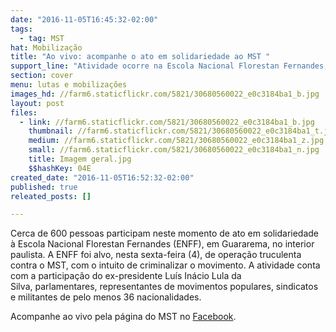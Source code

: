 ```yaml
---
date: "2016-11-05T16:45:32-02:00"
tags:
  - tag: MST
hat: Mobilização
title: "Ao vivo: acompanhe o ato em solidariedade ao MST "
support_line: "Atividade ocorre na Escola Nacional Florestan Fernandes, em Guararema (SP), que foi um dos alvos da ação policial truculenta com intuito de criminalizar o movimento"
section: cover
menu: lutas e mobilizações
images_hd: //farm6.staticflickr.com/5821/30680560022_e0c3184ba1_b.jpg
layout: post
files:
  - link: //farm6.staticflickr.com/5821/30680560022_e0c3184ba1_b.jpg
    thumbnail: //farm6.staticflickr.com/5821/30680560022_e0c3184ba1_t.jpg
    medium: //farm6.staticflickr.com/5821/30680560022_e0c3184ba1_z.jpg
    small: //farm6.staticflickr.com/5821/30680560022_e0c3184ba1_n.jpg
    title: Imagem geral.jpg
    $$hashKey: 04E
created_date: "2016-11-05T16:52:32-02:00"
published: true
releated_posts: []

---
```

<p>Cerca de 600 pessoas participam neste momento de ato em solidariedade &agrave; Escola Nacional Florestan Fernandes (ENFF), em Guararema, no interior paulista. A ENFF foi alvo, nesta sexta-feira (4), de opera&ccedil;&atilde;o truculenta contra o MST, com o intuito de criminalizar o movimento. A atividade conta com a participa&ccedil;&atilde;o do ex-presidente Lu&iacute;s In&aacute;cio Lula da Silva,&nbsp;parlamentares, representantes de movimentos populares, sindicatos e militantes de pelo menos 36 nacionalidades.</p>

<p>Acompanhe ao vivo pela p&aacute;gina do MST no <a href="https://web.facebook.com/MovimentoSemTerra/videos/1297272610345450/">Facebook</a>.</p>

<p>&nbsp;</p>
